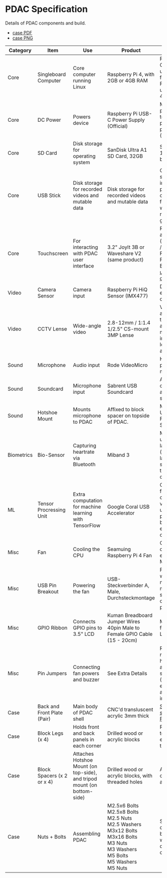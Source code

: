 # PDAC Specification

Details of PDAC components and build.

* [case PDF](https://github.com/RegieKI/pdac-specification/blob/main/case.pdf)
* [case PNG](https://github.com/RegieKI/pdac-specification/blob/main/case.pdf)

<table>
<thead>
<tr>
<th>Category</th>
<th>Item</th>
<th>Use</th>
<th>Product</th>
<th>Details</th>
<th>Links</th>
</tr>
</thead>
<tbody>
<tr>
<td>Core</td>
<td>Singleboard Computer</td>
<td>Core computer running Linux</td>
<td>Raspberry Pi 4, with 2GB or 4GB RAM</td>
<td>Raspberry Pi OS with kernel update to 5.6 - for stage PDACs we upgrade to 4GB RAM</td>
<td><a href="https://www.reichelt.de/raspberry-pi-4-b-4x-1-5-ghz-4-gb-ram-wlan-bt-rasp-pi-4-b-4gb-p259920.html?search=pi+4" target="_blank">Reichelt</a> / <a href="https://www.berrybase.de/raspberry-pi-co/raspberry-pi/boards/raspberry-pi-4-computer-modell-b-4gb-ram" target="_blank">BerryBase (4GB)</a></td>
</tr>
<tr>
<td>Core</td>
<td>DC Power</td>
<td>Powers device</td>
<td>Raspberry Pi USB-C Power Supply (Official)</td>
<td>Must be official power supply to handle powering extra peripherals (5.1V 3A)</td>
<td><a href="https://www.berrybase.de/raspberry-pi-co/raspberry-pi/stromversorgung/netzteile-fuer-die-steckdose/offizielles-raspberry-pi-usb-c-netzteil-5-1v/3-0a-eu-schwarz" target="_blank">BerryBase</a></td>
</tr>
<tr>
<td>Core</td>
<td>SD Card</td>
<td>Disk storage for operating system</td>
<td>SanDisk Ultra A1 SD Card, 32GB</td>
<td>Standard Class 10 SD card for booting OS</td>
<td><a href="https://www.berrybase.de/raspberry-pi-co/raspberry-pi/speicherkarten/sandisk-extreme-micro-sdhc-a1-uhs-i-u3-speicherkarte-43-adapter-32gb" target="_blank">BerryBase</a></td>
</tr>
<tr>
<td>Core</td>
<td>USB Stick</td>
<td>Disk storage for recorded videos and mutable data</td>
<td>Disk storage for recorded videos and mutable data</td>
<td>Class 10 USB stick plugged into USB 3.0 port. All configuration files and written / live-recorded data goes here.</td>
<td><a href="https://www.berrybase.de/raspberry-pi-co/raspberry-pi/usb-geraete/sandisk-cruzer-ultra-fit-usb-3.1-stick-64gb" target="_blank">BerryBase</a></td>
</tr>
<tr>
<td>Core</td>
<td>Touchscreen</td>
<td>For interacting with PDAC user interface</td>
<td>3.2" JoyIt 3B or Waveshare V2 (same product)</td>
<td>Runs via SPI and GPIO (leaving CVBS / HDMI free). For Raspberry Pi 4 and Buster, <a href="https://github.com/autr/LCD-show" target="_blank">see updated drivers</a></td>
<td><a href="https://www.conrad.de/de/p/joy-it-rb-tft3-2-v2-touchscreen-modul-8-1-cm-3-2-zoll-320-x-240-pixel-passend-fuer-raspberry-pi-mit-hintergrundbeleuch-1380381.html" target="_blank">Conrad</a> / <a href="https://www.reichelt.de/raspberry-pi-shield-display-lcd-touch-3-2-320x240-pixel-xp-rasp-pi-3-2td-p192140.html" target="_blank">Reichelt</a></td>
</tr>
<tr>
<td>Video</td>
<td>Camera Sensor</td>
<td>Camera input</td>
<td>Raspberry Pi HiQ Sensor (IMX477)</td>
<td>Driver must be enabled in config.txt</td>
<td><a href="https://www.berrybase.de/raspberry-pi-co/raspberry-pi/kameras/raspberry-pi-high-quality-kamera" target="_blank">BerryBase</a></td>
</tr>
<tr>
<td>Video</td>
<td>CCTV Lense</td>
<td>Wide-angle video</td>
<td>2.8-12mm / 1:1.4 1/2.5" CS-mount 3MP Lense</td>
<td>Variable wide-angle lense for tight viewing angles (ie. 1-3 metres indoors), with low-light aperture</td>
<td><a href="https://www.qualicam.de/" target="_blank">Qualicam</a> / <a href="mailto:qcone@ueberwachung.tv" target="_blank">Email</a></td>
</tr>
<tr>
<td>Sound</td>
<td>Microphone</td>
<td>Audio input</td>
<td>Rode VideoMicro</td>
<td>High quality passive microphone</td>
<td><a href="http://www.rode.com/microphones/videomicro" target="_blank">Rode</a></td>
</tr>
<tr>
<td>Sound</td>
<td>Soundcard</td>
<td>Microphone input</td>
<td>Sabrent USB Soundcard</td>
<td>Any USB port - optionally set as default sound I/O</td>
<td><a href="https://www.sabrent.com/product/AU-MMSA/usb-external-stereo-3d-sound-adapter-black/#description" target="_blank">Sabrent</a> / <a href="https://www.amazon.de/Sabrent-Soundkarte-External-erforderlich-AU-MMSA/dp/B00IRVQ0F8" target="_blank">Amazon</a></td>
</tr>
<tr>
<td>Sound</td>
<td>Hotshoe Mount</td>
<td>Mounts microphone to PDAC</td>
<td>Affixed to block spacer on topside of PDAC.</td>
<td>Movo HM-S5 Universal Female Hot Shoe (5 pack)</td>
<td><a href="https://www.movophoto.com/products/movo-5-pack-hm-s5-universal-female-hot-shoe-to-male-1-4-tripod-mount-adapt" target="_blank">Movo</a> / <a href="https://www.amazon.de/Movo-HM-S5-Universal-Befestigen-Mikrofonen/dp/B01LDVLBP2/ref=sr_1_1?dchild=1&keywords=Movo+HM-S5+Universal+Female+Hot+Shoe&qid=1596985245&s=diy&sr=1-1" target="_blank">Amazon</a>
</tr>
<tr>
<td>Biometrics</td>
<td>Bio-Sensor</td>
<td>Capturing heartrate via Bluetooth</td>
<td>Miband 3</td>
<td>Must be updated to latest firmware (circa: mid-to-late 2020) via smartphone, then disconnected</td>
<td><a href="https://www.mi.com/in/mi-band-3/" target="_blank">MiBand</a></td>
</tr>
<tr>
<td>ML</td>
<td>Tensor Procressing Unit</td>
<td>Extra computation for machine learning with TensorFlow</td>
<td>Google Coral USB Accelerator</td>
<td>Optional extra for upping FPS on computer vision tasks - using USB 3.0 port, and bundled USB extension cable.</td>
<td><a href="https://coral.ai/products/accelerator" target="_blank">Coral</a> / <a href="https://www.mouser.de/ProductDetail/Coral/G950-06809-01?qs=u16ybLDytRbcxxqFKdbhgQ==&amp;vip=1" target="_blank">Mouser</a></td>
</tr>
<tr>
<td>Misc</td>
<td>Fan</td>
<td>Cooling the CPU</td>
<td>Seamuing Raspberry Pi 4 Fan</td>
<td>General cooling, especially for ML / CV tasks.</td>
<td><a href="https://www.amazon.de/-/en/gp/product/B0836CDZXG/ref=ppx_yo_dt_b_asin_title_o08_s00?ie=UTF8&amp;psc=1" target="_blank">Amazon</a></td>
</tr>
<tr>
<td>Misc</td>
<td>USB Pin Breakout</td>
<td>Powering the fan</td>
<td>USB-Steckverbinder A, Male, Durchsteckmontage</td>
<td>Powers the fan without needing to modify or re-solder ribbon cable (5V USB power).</td>
<td><a href="https://de.rs-online.com/web/p/usb-steckverbinder/1792865?cm_mmc=DE-PLA-DS3A-_-google-_-CSS_DE_DE_Steckverbinder_Whoop-_-(DE:Whoop!)+USB+Steckverbinder-_-1792865&amp;matchtype=&amp;pla-333251409342&amp;gclsrc=ds&amp;gclsrc=ds" target="_blank">RS-Online</a></td>
</tr>
<tr>
<td>Misc</td>
<td>GPIO Ribbon</td>
<td>Connects GPIO pins to 3.5" LCD</td>
<td>Kuman Breadboard Jumper Wires 40pin Male to Female GPIO Cable (15 - 20cm)</td>
<td>Must be F-2-F for unusual LCD connector</td>
<td><a href="https://uk.pi-supply.com/products/40-pin-gpio-male-to-female-ribbon-cable-150mm?lang=de" target="_blank">PiSupply</a> / <a href="https://www.amazon.de/-/en/gp/product/B01L6THEE8/ref=ppx_yo_dt_b_asin_title_o05_s00?ie=UTF8&amp;psc=1" target="_blank">Amazon</a></td>
</tr>
<tr>
<td>Misc</td>
<td>Pin Jumpers</td>
<td>Connecting fan powers and buzzer</td>
<td>See Extra Details</td>
<td>Recommended: rounded housing type, and not fragile square housing (which are easily broken, and rusty inside)</td>
<td>Any</td>
</tr>
<tr>
<td>Case</td>
<td>Back and Front Plate (Pair)</td>
<td>Main body of PDAC shell</td>
<td>CNC'd transluscent acrylic 3mm thick</td>
<td><a href="https://github.com/RegieKI/pdac-specification" target="_blank">See specification PDF</a></td>
<td>N/A</td>
</tr>
<tr>
<td>Case</td>
<td>Block Legs (x 4)</td>
<td>Holds front and back panels in each corner</td>
<td>Drilled wood or acrylic blocks</td>
<td>Recomended to do with easier material than acrylic</td>
<td>N/A</td>
</tr>
<tr>
<td>Case</td>
<td>Block Spacers (x 2 or x 4)</td>
<td>Attaches Hotshoe Mount (on top-side), and tripod mount (on bottom-side)</td>
<td>Drilled wood or acrylic blocks, with threaded holes</td>
<td>Affixed centrally on top and bottom</td>
<td>N/A</td>
</tr>
<tr>
<td>Case</td>
<td>Nuts + Bolts</td>
<td>Assembling PDAC</td>
<td>M2.5x6 Bolts<br />M2.5x8 Bolts<br />M2.5 Nuts<br />M2.5 Washers<br />M3x12 Bolts<br />M3x16 Bolts<br />M3 Nuts<br />M3 Washers<br />M5 Bolts<br />M5 Washers<br />M5 Nuts</td>
<td>Selection of different nuts, bolts and washers for different components.</td>
<td>Any</td>
</tr>
</tbody>
</table>
